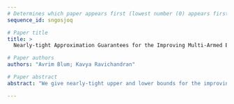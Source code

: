 ```yaml
--- 
# Determines which paper appears first (lowest number (0) appears first)
sequence_id: sngosjoq

# Paper title 
title: >
  Nearly-tight Approximation Guarantees for the Improving Multi-Armed Bandits Problem

# Paper authors 
authors: "Avrim Blum; Kavya Ravichandran"

# Paper abstract 
abstract: "We give nearly-tight upper and lower bounds for the improving multi-armed bandits problem. An instance of this problem has $k$ arms, each of whose reward function is a concave and increasing function of the number of times that arm has been pulled so far. This models decision-making scenarios where performance at a task improves with practice, but the performance curves are unknown to the agent a priori. We show that for any randomized online algorithm, there exists an instance on which it must suffer at least an $\Omega(\sqrt{k})$ approximation factor relative to the optimal reward. We then provide a randomized online algorithm that guarantees an $O(\sqrt{k})$ approximation factor, if it is told the maximum reward achievable by the optimal arm in advance. We then show how to remove this assumption at the cost of an extra $O(\log k)$ approximation factor, achieving an overall $O(\sqrt{k} \log k)$ approximation."

--- 
```

